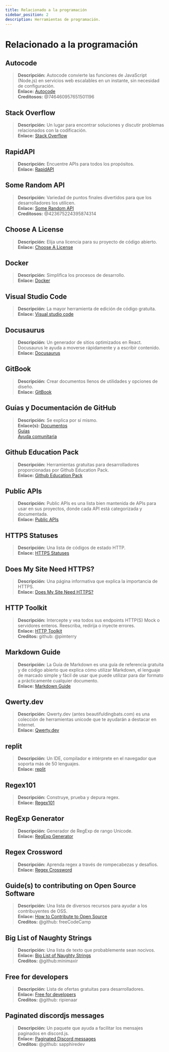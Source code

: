 ```yaml
---
title: Relacionado a la programación
sidebar_position: 2
description: Herramientas de programación.
---
```


# Relacionado a la programación

## **Autocode**

> **Descripción:** Autocode convierte las funciones de JavaScript (Node.js) en servicios web escalables en un instante, sin necesidad de configuración.   <br/>
**Enlace:** [Autocode](https://autocode.com/)  <br/>
**Creditosos:** @746460957651501196

## **Stack Overflow**

> **Descripción:** Un lugar para encontrar soluciones y discutir problemas relacionados con la codificación. <br/>
**Enlace:** [Stack Overflow](https://stackoverflow.com/)

## **RapidAPI**

> **Descripción:** Encuentre APIs para todos los propósitos.  <br/>
**Enlace:** [RapidAPI](https://rapidapi.com/)

## **Some Random API**

> **Descripción:** Variedad de puntos finales divertidos para que los desarrolladores los utilicen.  <br/>
**Enlace:** [Some Random API](https://some-random-api.ml/)  <br/>
**Creditosos:** @423675224395874314

## **Choose A License**

> **Descripción:** Elija una licencia para su proyecto de código abierto.   <br/>
**Enlace:** [Choose A License](https://choosealicense.com/)

## **Docker**

> **Descripción:** Simplifica los procesos de desarrollo.   <br/>
**Enlace:** [Docker](https://www.docker.com/)

## **Visual Studio Code**

> **Descripción:** La mayor herramienta de edición de código gratuita. <br/>
**Enlace:** [Visual studio code](https://code.visualstudio.com)  

## **Docusaurus**

> **Descripción:** Un generador de sitios optimizados en React. Docusaurus le ayuda a moverse rápidamente y a escribir contenido.   <br/>
**Enlace:** [Docusaurus](https://docusaurus.io/)

## **GitBook**

> **Descripción:** Crear documentos llenos de utilidades y opciones de diseño.  <br/>
**Enlace:** [GitBook](https://www.gitbook.com/)

## **Guías y Documentación de GitHub**

> **Descripción:** Se explica por sí mismo.   <br/>
**Enlace(s):**
[Documentos](https://docs.github.com/en)   <br/>
[Guias](https://guides.github.com/)   <br/>
[Ayuda comunitaria](https://github.community/)

## **Github Education Pack**

> **Descripción:** Herramientas gratuitas para desarrolladores proporcionadas por Github Education Pack.   <br/>
**Enlace:** [Github Education Pack](https://education.github.com/)

## **Public APIs**

> **Descripción:** Public APIs es una lista bien mantenida de APIs para usar en sus proyectos, donde cada API está categorizada y documentada.   <br/>
**Enlace:** [Public APIs](https://github.com/public-apis/public-apis)

## **HTTPS Statuses**

> **Descripción:** Una lista de códigos de estado HTTP.   <br/>
**Enlace:** [HTTPS Statuses](https://httpstatuses.com/)

## **Does My Site Need HTTPS?**

> **Descripción:** Una página informativa que explica la importancia de HTTPS.  <br/>
**Enlace:** [Does My Site Need HTTPS?](https://doesmysiteneedhttps.com/)

## **HTTP Toolkit**

> **Descripción:** Intercepte y vea todos sus endpoints HTTP(S) Mock o servidores enteros. Reescriba, redirija o inyecte errores.  <br/>
**Enlace:** [HTTP Toolkit](https://httptoolkit.tech/)  <br/>
**Creditos:** github: @pimterry

## **Markdown Guide**

> **Descripción:** La Guía de Markdown es una guía de referencia gratuita y de código abierto que explica cómo utilizar Markdown, el lenguaje de marcado simple y fácil de usar que puede utilizar para dar formato a prácticamente cualquier documento.   <br/>
**Enlace:** [Markdown Guide](https://www.markdownguide.org/)

## **Qwerty.dev**

> **Descripción:** Qwerty.dev (antes beautifuldingbats.com) es una colección de herramientas unicode que te ayudarán a destacar en Internet.   <br/>
**Enlace:** [Qwerty.dev](https://qwerty.dev/)

## **replit**

> **Descripción:** Un IDE, compilador e intérprete en el navegador que soporta más de 50 lenguajes.   <br/>
**Enlace:** [replit](https://replit.com/)

## **Regex101**

> **Descripción:** Construye, prueba y depura regex.   <br/>
**Enlace:** [Regex101](https://regex101.com/)

## **RegExp Generator**

> **Descripción:** Generador de RegExp de rango Unicode.   <br/>
**Enlace:** [RegExp Generator](https://apps.timwhitlock.info/js/regex#)

## **Regex Crossword**

> **Descripción:** Aprenda regex a través de rompecabezas y desafíos.   <br/>
**Enlace:** [Regex Crossword](https://regexcrossword.com/)

## **Guide(s) to contributing on Open Source Software**

> **Descripción:** Una lista de diversos recursos para ayudar a los contribuyentes de OSS. <br/>
**Enlace:** [How to Contribute to Open Source](https://github.com/freeCodeCamp/how-to-contribute-to-open-source) <br/>
**Creditos:** @github: freeCodeCamp

## **Big List of Naughty Strings**

> **Descripción:** Una lista de texto que probablemente sean nocivos. <br/>
**Enlace:** [Big List of Naughty Strings](https://github.com/minimaxir/big-list-of-naughty-strings) <br/>
**Creditos:** @github:minimaxir

## **Free for developers**

> **Descripción:** Lista de ofertas gratuitas para desarrolladores. <br/>
**Enlace:** [Free for developers](https://free-for.dev/#/) <br/>
**Creditos:** @github: ripienaar

## **Paginated discordjs messages**

> **Descripción:** Un paquete que ayuda a facilitar los mensajes paginados en discord.js. <br/>
**Enlace:** [Paginated Discord messages](https://www.npmjs.com/package/@sapphire/discord.js-utilities) <br />
**Creditos:** @github: sapphiredev
